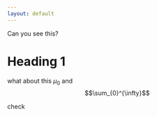 ```yaml
---
layout: default
---
```

Can you see this?
# Heading 1

what about this $\mu_0$
and $$\sum_{0}^{\infty}$$

check
